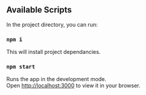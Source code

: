 ## Available Scripts

In the project directory, you can run:

### `npm i`
This will install project dependancies.

### `npm start`

Runs the app in the development mode.\
Open [http://localhost:3000](http://localhost:3000) to view it in your browser.
